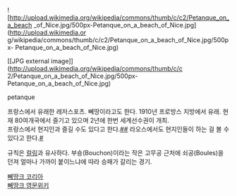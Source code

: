 ![http://upload.wikimedia.org/wikipedia/commons/thumb/c/c2/Petanque_on_a_beach
_of_Nice.jpg/500px-Petanque_on_a_beach_of_Nice.jpg](http://upload.wikimedia.or
g/wikipedia/commons/thumb/c/c2/Petanque_on_a_beach_of_Nice.jpg/500px-
Petanque_on_a_beach_of_Nice.jpg)

[[JPG external image]](http://upload.wikimedia.org/wikipedia/commons/thumb/c/c
2/Petanque_on_a_beach_of_Nice.jpg/500px-Petanque_on_a_beach_of_Nice.jpg)

petanque

프랑스에서 유래한 레저스포츠. 뻬땅이라고도 한다. 1910년 프로방스 지방에서 유래. 현재 80여개국에서 즐기고 있으며 2년에 한번
세계선수권이 개최.  
프랑스에서 현지인과 즐길 수도 있다고 한다.[#](http://blog.naver.com/hhjjkkllrla/50047415177)[#](
http://inflexyon.blog.me/220088767272) 라오스에서도 현지인들이 하는 걸 볼 수 있다고
한다.[#](http://yjc5star.blog.me/100207531147)

규칙은 [컬링](%EC%BB%AC%EB%A7%81.md)과 유사하다. 부숑(Bouchon)이라는 작은 고무공 근처에
쇠공(Boules)을 던져 얼마나 가까이 붙이느냐에 따라 승패가 갈리는 경기.

[뻬땅크 코리아](http://www.petanquekorea.kr)  
[뻬땅크 영문위키](http://en.wikipedia.org/wiki/P%C3%A9tanque)

